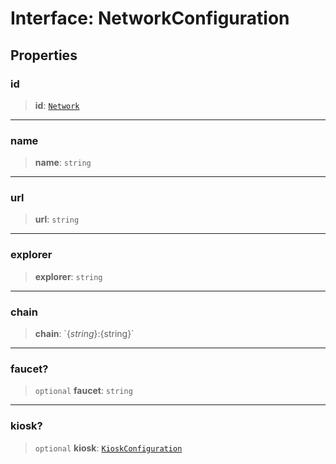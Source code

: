 # Interface: NetworkConfiguration

## Properties

### id

> **id**: [`Network`](../enumerations/Network.md)

***

### name

> **name**: `string`

***

### url

> **url**: `string`

***

### explorer

> **explorer**: `string`

***

### chain

> **chain**: \`$\{string\}:$\{string\}\`

***

### faucet?

> `optional` **faucet**: `string`

***

### kiosk?

> `optional` **kiosk**: [`KioskConfiguration`](KioskConfiguration.md)
